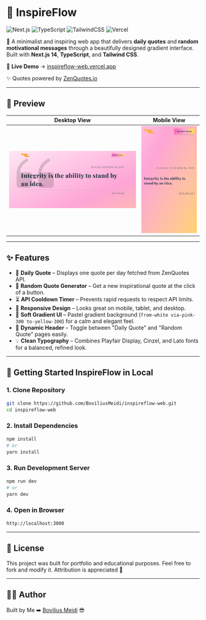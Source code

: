 # 🌸 InspireFlow
![Next.js](https://img.shields.io/badge/Next.js-13-black?logo=next.js)
![TypeScript](https://img.shields.io/badge/TypeScript-5-blue?logo=typescript)
![TailwindCSS](https://img.shields.io/badge/TailwindCSS-3-38B2AC?logo=tailwind-css)
![Vercel](https://img.shields.io/badge/Deployed%20on-Vercel-black?logo=vercel)

🌸 A minimalist and inspiring web app that delivers **daily quotes** and **random motivational messages** through a beautifully designed gradient interface.  
Built with **Next.js 14**, **TypeScript**, and **Tailwind CSS**.

🔗 **Live Demo** → [inspireflow-web.vercel.app](https://inspireflow-web.vercel.app/)

✨ Quotes powered by [ZenQuotes.io](https://zenquotes.io/)

---
## 📸 Preview
| Desktop View | Mobile View |
|--------------|-------------|
| ![Desktop](./public/preview-desktop.png) | ![Mobile](./public/preview-mobile.png) |

---
## ✨ Features
- 🌅 **Daily Quote** – Displays one quote per day fetched from ZenQuotes API.
- 🎲 **Random Quote Generator** – Get a new inspirational quote at the click of a button.
- ⏳ **API Cooldown Timer** – Prevents rapid requests to respect API limits.
- 📱 **Responsive Design** – Looks great on mobile, tablet, and desktop.
- 🎨 **Soft Gradient UI** – Pastel gradient background (`from-white via-pink-300 to-yellow-300`) for a calm and elegant feel.
- 💬 **Dynamic Header** – Toggle between "Daily Quote" and "Random Quote" pages easily.
- 💡 **Clean Typography** – Combines Playfair Display, Cinzel, and Lato fonts for a balanced, refined look.

---

## 🚀 Getting Started InspireFlow in Local

### 1. Clone Repository
```bash
git clone https://github.com/BoviliusMeidi/inspireflow-web.git
cd inspireflow-web
```
### 2. Install Dependencies
```bash
npm install
# or
yarn install
```
### 3. Run Development Server
```bash
npm run dev
# or
yarn dev
```
### 4. Open in Browser
```bash
http://localhost:3000
```

---
## 📜 License
This project was built for portfolio and educational purposes.
Feel free to fork and modify it. Attribution is appreciated 🙌

---
## 👨‍💻 Author
Built by Me ➡️ [Bovilius Meidi](https://github.com/BoviliusMeidi) 😎

